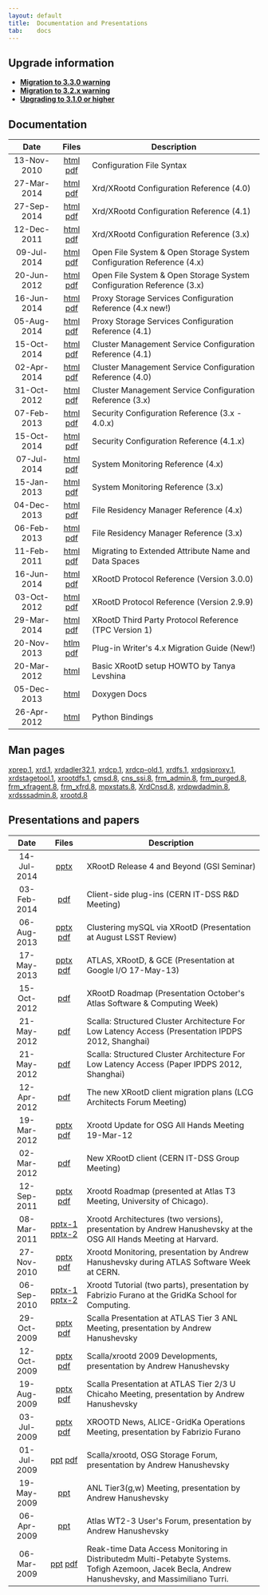 ```yaml
---
layout: default
title:  Documentation and Presentations
tab:    docs
---
```


Upgrade information
-------------------

* [**Migration to 3.3.0 warning**](/2013/02/25/migration_warning_3_3_0.html)
* [**Migration to 3.2.x warning**](/2012/05/11/migration_warning_3_2_x.html)
* [**Upgrading to 3.1.0 or higher**](/2012/04/19/migration_warning_3_1_0.html)

Documentation
-------------

|Date       |Files                                                                 |Description                                                                     |
|:---------:|:----------------------------------------------------------------------:|------------------------------------------------------------------------------|
|13-Nov-2010|[html](/doc/prod/Syntax_config.htm) [pdf](/doc/prod/Syntax_config.pdf)  |Configuration File Syntax                                                     |
|27-Mar-2014|[html](/doc/dev4/xrd_config.htm) [pdf](/doc/dev4/xrd_config.pdf)           |Xrd/XRootd Configuration Reference (4.0)                            |
|27-Sep-2014|[html](/doc/dev41/xrd_config.htm) [pdf](/doc/dev41/xrd_config.pdf)           |Xrd/XRootd Configuration Reference (4.1)                            |
|12-Dec-2011|[html](/doc/prod/xrd_config.htm) [pdf](/doc/prod/xrd_config.pdf)        |Xrd/XRootd Configuration Reference (3.x)                               |
|09-Jul-2014|[html](/doc/dev4/ofs_config.htm) [pdf](/doc/dev4/ofs_config.pdf)        |Open File System &amp; Open Storage System Configuration Reference (4.x)      |
|20-Jun-2012|[html](/doc/prod/ofs_config.htm) [pdf](/doc/prod/ofs_config.pdf)        |Open File System &amp; Open Storage System Configuration Reference (3.x)      |
|16-Jun-2014|[html](/doc/dev4/pss_config.htm) [pdf](/doc/dev4/pss_config.pdf)        |Proxy Storage Services Configuration Reference (4.x new!)    |
|05-Aug-2014|[html](/doc/dev41/pss_config.htm) [pdf](/doc/dev41/pss_config.pdf)        |Proxy Storage Services Configuration Reference (4.1)    |
|15-Oct-2014|[html](/doc/dev41/cms_config.htm) [pdf](/doc/dev41/cms_config.pdf)        |Cluster Management Service Configuration Reference (4.1)                    |
|02-Apr-2014|[html](/doc/dev4/cms_config.htm) [pdf](/doc/dev4/cms_config.pdf)        |Cluster Management Service Configuration Reference (4.0)                    |
|31-Oct-2012|[html](/doc/prod/cms_config.htm) [pdf](/doc/prod/cms_config.pdf)        |Cluster Management Service Configuration Reference (3.x)                    |
|07-Feb-2013|[html](/doc/prod/sec_config.htm) [pdf](/doc/prod/sec_config.pdf)        |Security Configuration Reference (3.x - 4.0.x)                                         |
|15-Oct-2014|[html](/doc/dev41/sec_config.htm) [pdf](/doc/dev41/sec_config.pdf)        |Security Configuration Reference (4.1.x)                                         |
|07-Jul-2014|[html](/doc/dev4/xrd_monitoring.htm) [pdf](/doc/dev4/xrd_monitoring.pdf)|System Monitoring Reference (4.x)                                           |
|15-Jan-2013|[html](/doc/prod/xrd_monitoring.htm) [pdf](/doc/prod/xrd_monitoring.pdf)|System Monitoring Reference (3.x)                                           |
|04-Dec-2013|[html](/doc/dev4/frm_config.htm) [pdf](/doc/dev4/frm_config.pdf)          |File Residency Manager Reference (4.x)                                  |
|06-Feb-2013|[html](/doc/prod/frm_config.htm) [pdf](/doc/prod/frm_config.pdf)          |File Residency Manager Reference (3.x)                                  |
|11-Feb-2011|[html](/doc/prod/frm_migr.htm) [pdf](/doc/prod/frm_migr.pdf)            |Migrating to Extended Attribute Name and Data Spaces                          |
|16-Jun-2014|[html](/doc/dev4/XRdv300.htm) [pdf](/doc/dev4/XRdv300.pdf)              |XRootD Protocol Reference (Version 3.0.0)                                     |
|03-Oct-2012|[html](/doc/prod/XRdv299.htm) [pdf](/doc/prod/XRdv299.pdf)              |XRootD Protocol Reference (Version 2.9.9)                                     |
|29-Mar-2014|[html](/doc/dev4/tpc_protocol.htm) [pdf](/doc/dev4/tpc_protocol.pdf)    |XRootD Third Party Protocol Reference (TPC Version 1)                                     |
|20-Nov-2013|[htlm](/doc/dev4/Plugin_Migration_v4.htm) [pdf](Plugin_Migration_v4.pdf)|Plug-in Writer's 4.x Migration Guide (New!)|
|20-Mar-2012|[html](https://twiki.grid.iu.edu/bin/view/SoftwareTeam/HowToInstallXrootd)|Basic XRootD setup HOWTO by Tanya Levshina|
|05-Dec-2013|[html](http://xrootd.org/doc/doxygen/current/html/annotated.html)|Doxygen Docs|
|26-Apr-2012|[html](http://xrootd.org/doc/python/xrootd-python/)|Python Bindings|

Man pages
---------

[xprep.1](/doc/man/xprep.1.html),
[xrd.1](/doc/man/xrd.1.html),
[xrdadler32.1](/doc/man/xrdadler32.1.html),
[xrdcp.1](/doc/man/xrdcp.1.html),
[xrdcp-old.1](/doc/man/xrdcp-old.1.html),
[xrdfs.1](/doc/man/xrdfs.1.html),
[xrdgsiproxy.1](/doc/man/xrdgsiproxy.1.html),
[xrdstagetool.1](/doc/man/xrdstagetool.1.html),
[xrootdfs.1](/doc/man/xrootdfs.1.html),
[cmsd.8](/doc/man/cmsd.8.html),
[cns_ssi.8](/doc/man/cns_ssi.8.html),
[frm_admin.8](/doc/man/frm_admin.8.html),
[frm_purged.8](/doc/man/frm_purged.8.html),
[frm_xfragent.8](/doc/man/frm_xfragent.8.html),
[frm_xfrd.8](/doc/man/frm_xfrd.8.html),
[mpxstats.8](/doc/man/mpxstats.8.html),
[XrdCnsd.8](/doc/man/XrdCnsd.8.html),
[xrdpwdadmin.8](/doc/man/xrdpwdadmin.8.html),
[xrdsssadmin.8](/doc/man/xrdsssadmin.8.html),
[xrootd.8](/doc/man/xrootd.8.html)

Presentations and papers
------------------------

|Date       |Files                                                                 |Description                                                       |
|:---------:|:--------------------------------------------------------------------:|------------------------------------------------------------------|
|14-Jul-2014|[pptx](/presentations/GSI-140715.pptx)|XRootD Release 4 and Beyond (GSI Seminar)|
|03-Feb-2014|[pdf](/presentations/20140203_client_plugins.pdf)|Client-side plug-ins (CERN IT-DSS R&D Meeting)|
|06-Aug-2013|[pptx](/presentations/LSST-Review.pptx) [pdf](/presentations/LSST-Review.pdf)|Clustering mySQL via XRootD (Presentation at August LSST Review)|
|17-May-2013|[pptx](/presentations/Google_IO_talk_1305.pptx) [pdf](/presentations/Google_IO_talk_1305.pdf)|ATLAS, XRootD, & GCE (Presentation at Google I/O 17-May-13)|
|15-Oct-2012|[pdf](/presentations/ATLAS_SCW_1210.pdf)|XRootD Roadmap (Presentation October's Atlas Software & Computing Week)
|21-May-2012|[pdf](/presentations/Slides_IPDPS12.pdf)|Scalla: Structured Cluster Architecture For Low Latency Access (Presentation IPDPS 2012, Shanghai)|
|21-May-2012|[pdf](/papers/Scalla_IPDPS12.pdf)|Scalla: Structured Cluster Architecture For Low Latency Access (Paper IPDPS 2012, Shanghai)|
|12-Apr-2012|[pdf](/presentations/20120412_architects_forum_new_xrootd.pdf)|The new XRootD client migration plans (LCG Architects Forum Meeting)|
|19-Mar-2012|[pptx](/presentations/OSG_AHM_120319.pptx) [pdf](/presentations/OSG_AHM_120319.pdf)|Xrootd Update for OSG All Hands Meeting 19-Mar-12|
|02-Mar-2012|[pdf](/presentations/20120302_new_xrootd_client.pdf)|New XRootD client (CERN IT-DSS Group Meeting)|
|12-Sep-2011|[pptx](/presentations/Atlas-T3-1109.pptx) [pdf](/presentations/Atlas-T3-1109.pdf)|Xrootd Roadmap (presented at Atlas T3 Meeting, University of Chicago).|
|08-Mar-2011|[pptx-1](/presentations/OSGAHM_1103.Plenary.pptx) [pptx-2](/presentations/OSGAHM_1103.JointAC.pptx)|Xrootd Architectures (two versions), presentation by Andrew Hanushevsky at the OSG All Hands Meeting at Harvard.|
|27-Nov-2010|[pptx](/presentations/CERN101129.pptx) [pdf](/presentations/CERN101129.pdf)|Xrootd Monitoring, presentation by Andrew Hanushevsky during ATLAS Software Week at CERN.|
|06-Sep-2010|[pptx-1](/presentations/XrdTutorial.pptx) [pptx-2](/presentations/XrdTutorial_part2.pptx)|Xrootd Tutorial (two parts), presentation by Fabrizio Furano at the GridKa School for Computing.|
|29-Oct-2009|[pptx](/presentations/ATLAS_T3M_091029.pptx) [pdf](/presentations/ATLAS_T3M_091029.pdf)|Scalla Presentation at ATLAS Tier 3 ANL Meeting, presentation by Andrew Hanushevsky|
|12-Oct-2009|[pptx](/presentations/CERN_091012.pptx) [pdf](/presentations/CERN_091012.pdf)|Scalla/xrootd 2009 Developments, presentation by Andrew Hanushevsky|
|19-Aug-2009|[pptx](/presentations/ATLAS_T23_090819.pptx) [pdf](/presentations/ATLAS_T23_090819.pdf)|Scalla Presentation at ATLAS Tier 2/3 U Chicaho Meeting, presentation by Andrew Hanushevsky|
|03-Jul-2009|[pptx](/presentations/Furano_AliceGridKa03Jul09.pptx) [pdf](/presentations/Furano_AliceGridKa03Jul09.pdf)|XROOTD News, ALICE-GridKa Operations Meeting, presentation by Fabrizio Furano|
|01-Jul-2009|[ppt](/presentations/OSG_SF_090701.ppt) [pdf](/presentations/OSG_SF_090701.pdf)|Scalla/xrootd, OSG Storage Forum, presentation by Andrew Hanushevsky|
|19-May-2009|[ppt](presentations/ANL_Atlas0519.ppt)|ANL Tier3(g,w) Meeting, presentation by Andrew Hanushevsky|
|06-Apr-2009|[ppt](/presentations/AtlasUF090406.ppt)|Atlas WT2-3 User's Forum, presentation by Andrew Hanushevsky|
|06-Mar-2009|[ppt](/presentations/xrootd_monitoring.ppt) [pdf](/presentations/xrootd_monitoring.pdf)|Reak-time Data Access Monitoring in Distributedm Multi-Petabyte Systems. Tofigh Azemoon, Jacek Becla, Andrew Hanushevsky, and Massimiliano Turri.|

